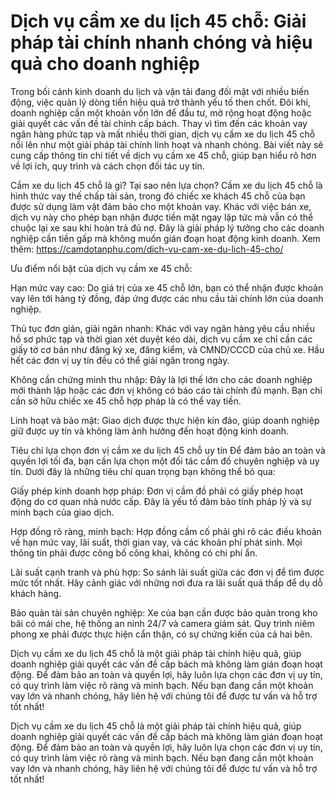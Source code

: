 # Dịch vụ cầm xe du lịch 45 chỗ: Giải pháp tài chính nhanh chóng và hiệu quả cho doanh nghiệp

Trong bối cảnh kinh doanh du lịch và vận tải đang đối mặt với nhiều biến động, việc quản lý dòng tiền hiệu quả trở thành yếu tố then chốt. Đôi khi, doanh nghiệp cần một khoản vốn lớn để đầu tư, mở rộng hoạt động hoặc giải quyết các vấn đề tài chính cấp bách. Thay vì tìm đến các khoản vay ngân hàng phức tạp và mất nhiều thời gian, dịch vụ cầm xe du lịch 45 chỗ nổi lên như một giải pháp tài chính linh hoạt và nhanh chóng. Bài viết này sẽ cung cấp thông tin chi tiết về dịch vụ cầm xe 45 chỗ, giúp bạn hiểu rõ hơn về lợi ích, quy trình và cách chọn đối tác uy tín.

Cầm xe du lịch 45 chỗ là gì? Tại sao nên lựa chọn?
Cầm xe du lịch 45 chỗ là hình thức vay thế chấp tài sản, trong đó chiếc xe khách 45 chỗ của bạn được sử dụng làm vật đảm bảo cho một khoản vay. Khác với việc bán xe, dịch vụ này cho phép bạn nhận được tiền mặt ngay lập tức mà vẫn có thể chuộc lại xe sau khi hoàn trả đủ nợ. Đây là giải pháp lý tưởng cho các doanh nghiệp cần tiền gấp mà không muốn gián đoạn hoạt động kinh doanh.
Xem thêm: https://camdotanphu.com/dich-vu-cam-xe-du-lich-45-cho/

Ưu điểm nổi bật của dịch vụ cầm xe 45 chỗ:

Hạn mức vay cao: Do giá trị của xe 45 chỗ lớn, bạn có thể nhận được khoản vay lên tới hàng tỷ đồng, đáp ứng được các nhu cầu tài chính lớn của doanh nghiệp.

Thủ tục đơn giản, giải ngân nhanh: Khác với vay ngân hàng yêu cầu nhiều hồ sơ phức tạp và thời gian xét duyệt kéo dài, dịch vụ cầm xe chỉ cần các giấy tờ cơ bản như đăng ký xe, đăng kiểm, và CMND/CCCD của chủ xe. Hầu hết các đơn vị uy tín đều có thể giải ngân trong ngày.

Không cần chứng minh thu nhập: Đây là lợi thế lớn cho các doanh nghiệp mới thành lập hoặc các đơn vị không có báo cáo tài chính đủ mạnh. Bạn chỉ cần sở hữu chiếc xe 45 chỗ hợp pháp là có thể vay tiền.

Linh hoạt và bảo mật: Giao dịch được thực hiện kín đáo, giúp doanh nghiệp giữ được uy tín và không làm ảnh hưởng đến hoạt động kinh doanh.

Tiêu chí lựa chọn đơn vị cầm xe du lịch 45 chỗ uy tín
Để đảm bảo an toàn và quyền lợi tối đa, bạn cần lựa chọn một đối tác cầm đồ chuyên nghiệp và uy tín. Dưới đây là những tiêu chí quan trọng bạn không thể bỏ qua:

Giấy phép kinh doanh hợp pháp: Đơn vị cầm đồ phải có giấy phép hoạt động do cơ quan nhà nước cấp. Đây là yếu tố đảm bảo tính pháp lý và sự minh bạch của giao dịch.

Hợp đồng rõ ràng, minh bạch: Hợp đồng cầm cố phải ghi rõ các điều khoản về hạn mức vay, lãi suất, thời gian vay, và các khoản phí phát sinh. Mọi thông tin phải được công bố công khai, không có chi phí ẩn.

Lãi suất cạnh tranh và phù hợp: So sánh lãi suất giữa các đơn vị để tìm được mức tốt nhất. Hãy cảnh giác với những nơi đưa ra lãi suất quá thấp để dụ dỗ khách hàng.

Bảo quản tài sản chuyên nghiệp: Xe của bạn cần được bảo quản trong kho bãi có mái che, hệ thống an ninh 24/7 và camera giám sát. Quy trình niêm phong xe phải được thực hiện cẩn thận, có sự chứng kiến của cả hai bên.

Dịch vụ cầm xe du lịch 45 chỗ là một giải pháp tài chính hiệu quả, giúp doanh nghiệp giải quyết các vấn đề cấp bách mà không làm gián đoạn hoạt động. Để đảm bảo an toàn và quyền lợi, hãy luôn lựa chọn các đơn vị uy tín, có quy trình làm việc rõ ràng và minh bạch. Nếu bạn đang cần một khoản vay lớn và nhanh chóng, hãy liên hệ với chúng tôi để được tư vấn và hỗ trợ tốt nhất!

Dịch vụ cầm xe du lịch 45 chỗ là một giải pháp tài chính hiệu quả, giúp doanh nghiệp giải quyết các vấn đề cấp bách mà không làm gián đoạn hoạt động. Để đảm bảo an toàn và quyền lợi, hãy luôn lựa chọn các đơn vị uy tín, có quy trình làm việc rõ ràng và minh bạch. Nếu bạn đang cần một khoản vay lớn và nhanh chóng, hãy liên hệ với chúng tôi để được tư vấn và hỗ trợ tốt nhất!
